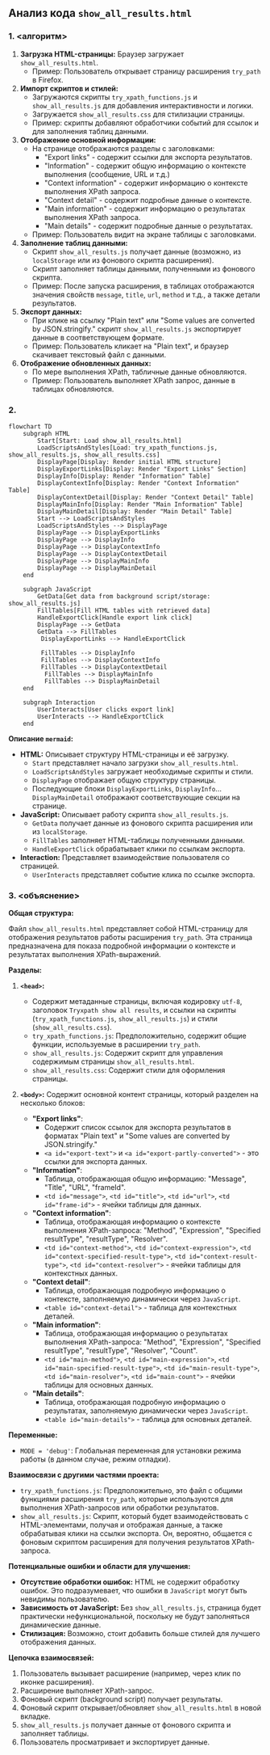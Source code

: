 ## Анализ кода `show_all_results.html`

### 1. <алгоритм>

1.  **Загрузка HTML-страницы:** Браузер загружает `show_all_results.html`.
    *   Пример: Пользователь открывает страницу расширения `try_path` в Firefox.
2.  **Импорт скриптов и стилей:**
    *   Загружаются скрипты `try_xpath_functions.js` и `show_all_results.js` для добавления интерактивности и логики.
    *   Загружается `show_all_results.css` для стилизации страницы.
    *   Пример: скрипты добавляют обработчики событий для ссылок и для заполнения таблиц данными.
3.  **Отображение основной информации:**
    *   На странице отображаются разделы с заголовками:
        *   "Export links" - содержит ссылки для экспорта результатов.
        *   "Information" - содержит общую информацию о контексте выполнения (сообщение, URL и т.д.)
        *   "Context information" - содержит информацию о контексте выполнения XPath запроса.
        *   "Context detail" - содержит подробные данные о контексте.
        *   "Main information" - содержит информацию о результатах выполнения XPath запроса.
        *   "Main details" - содержит подробные данные о результатах.
    *   Пример: Пользователь видит на экране таблицы с заголовками.
4.  **Заполнение таблиц данными:**
    *   Скрипт `show_all_results.js` получает данные (возможно, из `localStorage` или из фонового скрипта расширения).
    *   Скрипт заполняет таблицы данными, полученными из фонового скрипта.
    *   Пример: После запуска расширения, в таблицах отображаются значения свойств `message`, `title`, `url`, `method` и т.д., а также детали результатов.
5.  **Экспорт данных:**
    *   При клике на ссылку "Plain text" или "Some values are converted by JSON.stringify." скрипт `show_all_results.js` экспортирует данные в соответствующем формате.
    *   Пример: Пользователь кликает на "Plain text", и браузер скачивает текстовый файл с данными.
6.  **Отображение обновленных данных:**
    *  По мере выполнения XPath, табличные данные обновляются.
    *  Пример: Пользователь выполняет XPath запрос, данные в таблицах обновляются.

### 2. <mermaid>

```mermaid
flowchart TD
    subgraph HTML
        Start[Start: Load show_all_results.html]
        LoadScriptsAndStyles[Load: try_xpath_functions.js, show_all_results.js, show_all_results.css]
        DisplayPage[Display: Render initial HTML structure]
        DisplayExportLinks[Display: Render "Export Links" Section]
        DisplayInfo[Display: Render "Information" Table]
        DisplayContextInfo[Display: Render "Context Information" Table]
        DisplayContextDetail[Display: Render "Context Detail" Table]
        DisplayMainInfo[Display: Render "Main Information" Table]
        DisplayMainDetail[Display: Render "Main Detail" Table]
        Start --> LoadScriptsAndStyles
        LoadScriptsAndStyles --> DisplayPage
        DisplayPage --> DisplayExportLinks
        DisplayPage --> DisplayInfo
        DisplayPage --> DisplayContextInfo
        DisplayPage --> DisplayContextDetail
        DisplayPage --> DisplayMainInfo
        DisplayPage --> DisplayMainDetail
    end
    
    subgraph JavaScript
        GetData[Get data from background script/storage:  show_all_results.js]
        FillTables[Fill HTML tables with retrieved data]
        HandleExportClick[Handle export link click]
        DisplayPage --> GetData
        GetData --> FillTables
         DisplayExportLinks --> HandleExportClick
       
         FillTables --> DisplayInfo
         FillTables --> DisplayContextInfo
         FillTables --> DisplayContextDetail
          FillTables --> DisplayMainInfo
          FillTables --> DisplayMainDetail
    end
    
    subgraph Interaction
        UserInteracts[User clicks export link]
        UserInteracts --> HandleExportClick
    end
```

**Описание `mermaid`:**

*   **HTML:** Описывает структуру HTML-страницы и её загрузку.
    *   `Start` представляет начало загрузки `show_all_results.html`.
    *   `LoadScriptsAndStyles` загружает необходимые скрипты и стили.
    *   `DisplayPage` отображает общую структуру страницы.
    *   Последующие блоки `DisplayExportLinks`, `DisplayInfo`... `DisplayMainDetail`  отображают соответствующие секции на странице.
*   **JavaScript:** Описывает работу скрипта `show_all_results.js`.
    *   `GetData` получает данные из фонового скрипта расширения или из `localStorage`.
    *   `FillTables` заполняет HTML-таблицы полученными данными.
    *   `HandleExportClick` обрабатывает клики по ссылкам экспорта.
*   **Interaction:** Представляет взаимодействие пользователя со страницей.
    *   `UserInteracts` представляет событие клика по ссылке экспорта.

### 3. <объяснение>

**Общая структура:**

Файл `show_all_results.html` представляет собой HTML-страницу для отображения результатов работы расширения `try_path`. Эта страница предназначена для показа подробной информации о контексте и результатах выполнения XPath-выражений.

**Разделы:**

1.  **`<head>`:**
    *   Содержит метаданные страницы, включая кодировку `utf-8`, заголовок `Tryxpath show all results`, и ссылки на скрипты (`try_xpath_functions.js`, `show_all_results.js`) и стили (`show_all_results.css`).
    *   `try_xpath_functions.js`: Предположительно, содержит общие функции, используемые в расширении `try_path`.
    *   `show_all_results.js`: Содержит скрипт для управления содержимым страницы `show_all_results.html`.
    *   `show_all_results.css`: Содержит стили для оформления страницы.

2.  **`<body>`:** Содержит основной контент страницы, который разделен на несколько блоков:
    *   **"Export links"**:
        *   Содержит список ссылок для экспорта результатов в форматах "Plain text" и "Some values are converted by JSON.stringify."
        *   `<a id="export-text">` и `<a id="export-partly-converted">` - это ссылки для экспорта данных.
    *   **"Information"**:
        *   Таблица, отображающая общую информацию: "Message", "Title", "URL", "frameId".
        *   `<td id="message">`, `<td id="title">`, `<td id="url">`, `<td id="frame-id">` - ячейки таблицы для данных.
    *   **"Context information"**:
        *   Таблица, отображающая информацию о контексте выполнения XPath-запроса: "Method", "Expression", "Specified resultType", "resultType", "Resolver".
        *    `<td id="context-method">`, `<td id="context-expression">`, `<td id="context-specified-result-type">`, `<td id="context-result-type">`, `<td id="context-resolver">` - ячейки таблицы для контекстных данных.
    *   **"Context detail"**:
        *   Таблица, отображающая подробную информацию о контексте, заполняемую динамически через `JavaScript`.
        *   `<table id="context-detail">` - таблица для контекстных деталей.
    *   **"Main information"**:
        *   Таблица, отображающая информацию о результатах выполнения XPath-запроса: "Method", "Expression", "Specified resultType", "resultType", "Resolver", "Count".
        *   `<td id="main-method">`, `<td id="main-expression">`, `<td id="main-specified-result-type">`, `<td id="main-result-type">`, `<td id="main-resolver">`, `<td id="main-count">` - ячейки таблицы для основных данных.
    *   **"Main details"**:
        *   Таблица, отображающая подробную информацию о результатах, заполняемую динамически через `JavaScript`.
        *   `<table id="main-details">` - таблица для основных деталей.

**Переменные:**

*   `MODE = 'debug'`:  Глобальная переменная для установки режима работы (в данном случае, режим отладки).

**Взаимосвязи с другими частями проекта:**

*   `try_xpath_functions.js`: Предположительно, это файл с общими функциями расширения `try_path`, которые используются для выполнения XPath-запросов или обработки результатов.
*   `show_all_results.js`: Скрипт, который будет взаимодействовать с HTML-элементами, получая и отображая данные, а также обрабатывая клики на ссылки экспорта.  Он, вероятно, общается с фоновым скриптом расширения для получения результатов XPath-запроса.

**Потенциальные ошибки и области для улучшения:**

*   **Отсутствие обработки ошибок:** HTML не содержит обработку ошибок. Это подразумевает, что ошибки в `JavaScript` могут быть невидимы пользователю.
*   **Зависимость от JavaScript:** Без `show_all_results.js`, страница будет практически нефункциональной, поскольку не будут заполняться динамические данные.
*   **Стилизация:** Возможно, стоит добавить больше стилей для лучшего отображения данных.

**Цепочка взаимосвязей:**

1.  Пользователь вызывает расширение (например, через клик по иконке расширения).
2.  Расширение выполняет XPath-запрос.
3.  Фоновый скрипт (background script) получает результаты.
4.  Фоновый скрипт открывает/обновляет `show_all_results.html` в новой вкладке.
5.  `show_all_results.js` получает данные от фонового скрипта и заполняет таблицы.
6.  Пользователь просматривает и экспортирует данные.
